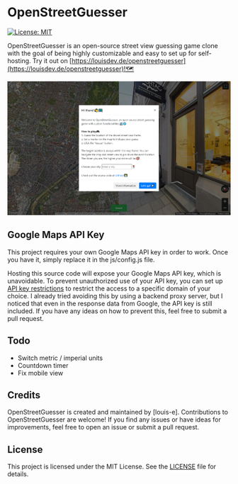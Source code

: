 # OpenStreetGuesser

[![License: MIT](https://img.shields.io/badge/License-MIT-yellow.svg)](https://opensource.org/licenses/MIT)

OpenStreetGuesser is an open-source street view guessing game clone with the goal of being highly customizable and easy to set up for self-hosting. Try it out on [https://louisdev.de/openstreetguesser](https://louisdev.de/openstreetguesser)!🗺

[![OpenStreetGuesser Demo](git-preview.png)](https://louisdev.de/openstreetguesser)

## Google Maps API Key

This project requires your own Google Maps API key in order to work. Once you have it, simply replace it in the js/config.js file.

Hosting this source code will expose your Google Maps API key, which is unavoidable. To prevent unauthorized use of your API key, you can set up [API key restrictions](https://developers.google.com/maps/documentation/javascript/get-api-key#restrict_key) to restrict the access to a specific domain of your choice. I already tried avoiding this by using a backend proxy server, but I noticed that even in the response data from Google, the API key is still included. If you have any ideas on how to prevent this, feel free to submit a pull request.

## Todo

- Switch metric / imperial units
- Countdown timer
- Fix mobile view

## Credits

OpenStreetGuesser is created and maintained by [louis-e].
Contributions to OpenStreetGuesser are welcome! If you find any issues or have ideas for improvements, feel free to open an issue or submit a pull request.

## License

This project is licensed under the MIT License. See the [LICENSE](LICENSE) file for details.
